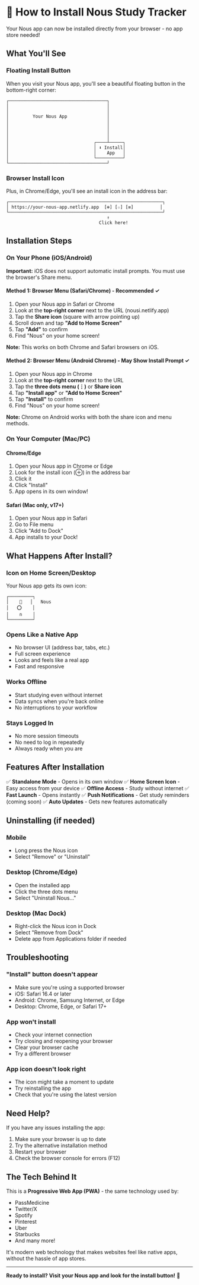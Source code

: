 # 📲 How to Install Nous Study Tracker

Your Nous app can now be installed directly from your browser - no app store needed!

## What You'll See

### Floating Install Button
When you visit your Nous app, you'll see a beautiful floating button in the bottom-right corner:

```
┌─────────────────────────────────────┐
│                                     │
│                                     │
│         Your Nous App               │
│                                     │
│                                     │
│                                     │
│                                     │
│                                ┌────┴─────┐
│                                │ ⬇ Install│
│                                │    App   │
│                                └──────────┘
└─────────────────────────────────────┘
```

### Browser Install Icon
Plus, in Chrome/Edge, you'll see an install icon in the address bar:

```
┌──────────────────────────────────────────────────────────┐
│ https://your-nous-app.netlify.app  [⊕] [☆] [≡]          │
└──────────────────────────────────────────────────────────┘
                                      ↑
                                   Click here!
```

## Installation Steps

### On Your Phone (iOS/Android)

**Important:** iOS does not support automatic install prompts. You must use the browser's Share menu.

#### Method 1: Browser Menu (Safari/Chrome) - Recommended ✓
1. Open your Nous app in Safari or Chrome
2. Look at the **top-right corner** next to the URL (nousi.netlify.app)
3. Tap the **Share icon** (square with arrow pointing up)
4. Scroll down and tap **"Add to Home Screen"**
5. Tap **"Add"** to confirm
6. Find "Nous" on your home screen!

**Note:** This works on both Chrome and Safari browsers on iOS.

#### Method 2: Browser Menu (Android Chrome) - May Show Install Prompt ✓
1. Open your Nous app in Chrome
2. Look at the **top-right corner** next to the URL
3. Tap the **three dots menu (⋮)** or **Share icon**
4. Tap **"Install app"** or **"Add to Home Screen"**
5. Tap **"Install"** to confirm
6. Find "Nous" on your home screen!

**Note:** Chrome on Android works with both the share icon and menu methods.

### On Your Computer (Mac/PC)

#### Chrome/Edge
1. Open your Nous app in Chrome or Edge
2. Look for the install icon (⊕) in the address bar
3. Click it
4. Click "Install"
5. App opens in its own window!

#### Safari (Mac only, v17+)
1. Open your Nous app in Safari
2. Go to File menu
3. Click "Add to Dock"
4. App installs to your Dock!

## What Happens After Install?

### Icon on Home Screen/Desktop
Your Nous app gets its own icon:

```
┌─────────┐
│    🔵   │   Nous
│   ⭕    │
│    n    │
└─────────┘
```

### Opens Like a Native App
- No browser UI (address bar, tabs, etc.)
- Full screen experience
- Looks and feels like a real app
- Fast and responsive

### Works Offline
- Start studying even without internet
- Data syncs when you're back online
- No interruptions to your workflow

### Stays Logged In
- No more session timeouts
- No need to log in repeatedly
- Always ready when you are

## Features After Installation

✅ **Standalone Mode** - Opens in its own window
✅ **Home Screen Icon** - Easy access from your device
✅ **Offline Access** - Study without internet
✅ **Fast Launch** - Opens instantly
✅ **Push Notifications** - Get study reminders (coming soon)
✅ **Auto Updates** - Gets new features automatically

## Uninstalling (if needed)

### Mobile
- Long press the Nous icon
- Select "Remove" or "Uninstall"

### Desktop (Chrome/Edge)
- Open the installed app
- Click the three dots menu
- Select "Uninstall Nous..."

### Desktop (Mac Dock)
- Right-click the Nous icon in Dock
- Select "Remove from Dock"
- Delete app from Applications folder if needed

## Troubleshooting

### "Install" button doesn't appear
- Make sure you're using a supported browser
- iOS: Safari 16.4 or later
- Android: Chrome, Samsung Internet, or Edge
- Desktop: Chrome, Edge, or Safari 17+

### App won't install
- Check your internet connection
- Try closing and reopening your browser
- Clear your browser cache
- Try a different browser

### App icon doesn't look right
- The icon might take a moment to update
- Try reinstalling the app
- Check that you're using the latest version

## Need Help?

If you have any issues installing the app:
1. Make sure your browser is up to date
2. Try the alternative installation method
3. Restart your browser
4. Check the browser console for errors (F12)

## The Tech Behind It

This is a **Progressive Web App (PWA)** - the same technology used by:
- PassMedicine
- Twitter/X
- Spotify
- Pinterest
- Uber
- Starbucks
- And many more!

It's modern web technology that makes websites feel like native apps, without the hassle of app stores.

---

**Ready to install? Visit your Nous app and look for the install button!** 🚀
